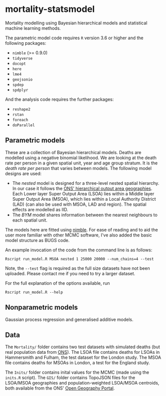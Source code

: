 # mortality-statsmodel
Mortality modelling using Bayesian hierarchical models and statistical machine learning methods.

The parametric model code requires `R` version 3.6 or higher and the following packages:
- `nimble` (>= 0.9.0)
- `tidyverse`
- `docopt`
- `here`
- `lme4`
- `geojsonio`
- `spdep`
- `spdplyr`

And the analysis code requires the further packages:
- `reshape2`
- `rstan`
- `foreach`
- `doParallel`

## Parametric models
These are a collection of Bayesian hierarchical models. Deaths are modelled using a negative binomial likelihood. We are looking at the death rate per person in a given spatial unit, year and age group stratum. It is the _death rate per person_ that varies between models. The following model designs are used:
* The *nested* model is designed for a three-level nested spatial hierarchy. In our case it follows the [ONS' hierarchical output area geographies](https://www.ons.gov.uk/methodology/geography/ukgeographies/censusgeography). Each Lower layer Super Output Area (LSOA) lies within a Middle layer Super Output Area (MSOA), which lies within a Local Authority District (LAD) (can also be used with MSOA, LAD and region). The spatial effects are modelled as IID.
* The *BYM* model shares information between the nearest neighbours to each spatial unit.

The models here are fitted using [nimble](https://r-nimble.org). For ease of reading and to aid the user more familiar with other MCMC software, I've also added the basic model structure as BUGS code.

An example invocation of the code from the command line is as follows:
```
Rscript run_model.R MSOA nested 1 25000 20000 --num_chains=4 --test
```
Note, the `--test` flag is required as the full size datasets have not been uploaded. Please contact me if you need to try a larger dataset.

For the full explanation of the options available, run
```
Rscript run_model.R --help
```

## Nonparametric models
Gaussian process regression and generalised additive models.

## Data
The `Mortality/` folder contains two test datasets with simulated deaths (but real population data from [ONS](https://www.ons.gov.uk/peoplepopulationandcommunity/populationandmigration/populationestimates/datasets/lowersuperoutputareamidyearpopulationestimates)). The LSOA file contains deaths for LSOAs in Hammersmith and Fulham, the test dataset for the London study. The MSOA file contains deaths for MSOAs in London, a test for the England study.

The `Inits/` folder contains inital values for the MCMC (made using the `inits.R` script). The `GIS/` folder contains TopoJSON files for the LSOA/MSOA geographies and population-weighted LSOA/MSOA centroids, both available from the ONS' [Open Geography Portal](https://geoportal.statistics.gov.uk).
